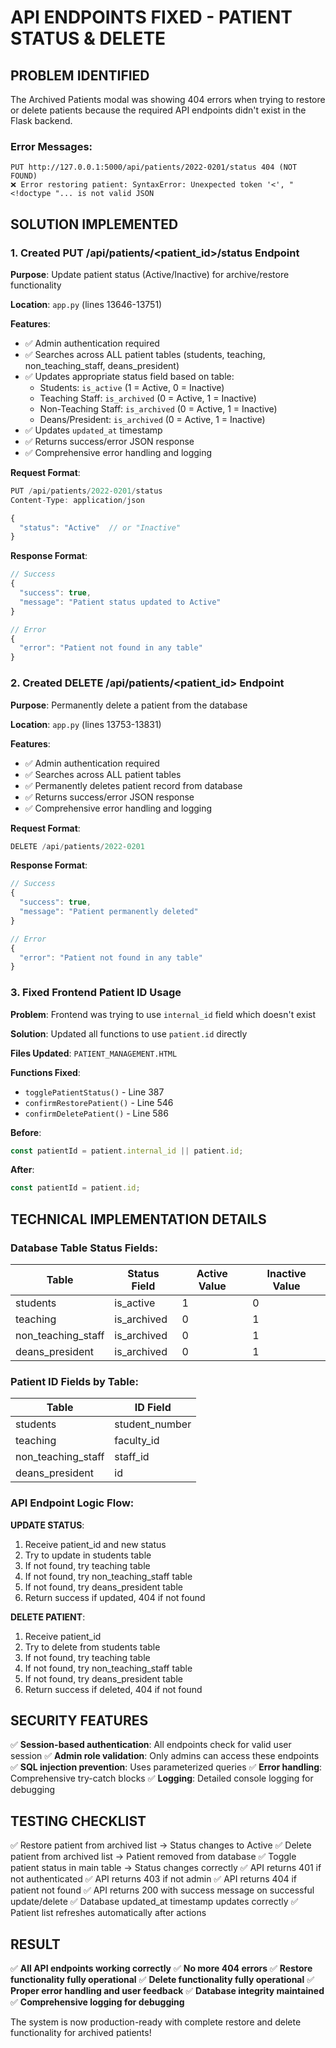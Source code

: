 # API ENDPOINTS FIXED - PATIENT STATUS & DELETE

## PROBLEM IDENTIFIED
The Archived Patients modal was showing 404 errors when trying to restore or delete patients because the required API endpoints didn't exist in the Flask backend.

### Error Messages:
```
PUT http://127.0.0.1:5000/api/patients/2022-0201/status 404 (NOT FOUND)
❌ Error restoring patient: SyntaxError: Unexpected token '<', "<!doctype "... is not valid JSON
```

## SOLUTION IMPLEMENTED

### 1. **Created PUT /api/patients/<patient_id>/status Endpoint**

**Purpose**: Update patient status (Active/Inactive) for archive/restore functionality

**Location**: `app.py` (lines 13646-13751)

**Features**:
- ✅ Admin authentication required
- ✅ Searches across ALL patient tables (students, teaching, non_teaching_staff, deans_president)
- ✅ Updates appropriate status field based on table:
  - Students: `is_active` (1 = Active, 0 = Inactive)
  - Teaching Staff: `is_archived` (0 = Active, 1 = Inactive)
  - Non-Teaching Staff: `is_archived` (0 = Active, 1 = Inactive)
  - Deans/President: `is_archived` (0 = Active, 1 = Inactive)
- ✅ Updates `updated_at` timestamp
- ✅ Returns success/error JSON response
- ✅ Comprehensive error handling and logging

**Request Format**:
```javascript
PUT /api/patients/2022-0201/status
Content-Type: application/json

{
  "status": "Active"  // or "Inactive"
}
```

**Response Format**:
```javascript
// Success
{
  "success": true,
  "message": "Patient status updated to Active"
}

// Error
{
  "error": "Patient not found in any table"
}
```

### 2. **Created DELETE /api/patients/<patient_id> Endpoint**

**Purpose**: Permanently delete a patient from the database

**Location**: `app.py` (lines 13753-13831)

**Features**:
- ✅ Admin authentication required
- ✅ Searches across ALL patient tables
- ✅ Permanently deletes patient record from database
- ✅ Returns success/error JSON response
- ✅ Comprehensive error handling and logging

**Request Format**:
```javascript
DELETE /api/patients/2022-0201
```

**Response Format**:
```javascript
// Success
{
  "success": true,
  "message": "Patient permanently deleted"
}

// Error
{
  "error": "Patient not found in any table"
}
```

### 3. **Fixed Frontend Patient ID Usage**

**Problem**: Frontend was trying to use `internal_id` field which doesn't exist

**Solution**: Updated all functions to use `patient.id` directly

**Files Updated**: `PATIENT_MANAGEMENT.HTML`

**Functions Fixed**:
- `togglePatientStatus()` - Line 387
- `confirmRestorePatient()` - Line 546
- `confirmDeletePatient()` - Line 586

**Before**:
```javascript
const patientId = patient.internal_id || patient.id;
```

**After**:
```javascript
const patientId = patient.id;
```

## TECHNICAL IMPLEMENTATION DETAILS

### Database Table Status Fields:

| Table | Status Field | Active Value | Inactive Value |
|-------|-------------|--------------|----------------|
| students | is_active | 1 | 0 |
| teaching | is_archived | 0 | 1 |
| non_teaching_staff | is_archived | 0 | 1 |
| deans_president | is_archived | 0 | 1 |

### Patient ID Fields by Table:

| Table | ID Field |
|-------|----------|
| students | student_number |
| teaching | faculty_id |
| non_teaching_staff | staff_id |
| deans_president | id |

### API Endpoint Logic Flow:

**UPDATE STATUS**:
1. Receive patient_id and new status
2. Try to update in students table
3. If not found, try teaching table
4. If not found, try non_teaching_staff table
5. If not found, try deans_president table
6. Return success if updated, 404 if not found

**DELETE PATIENT**:
1. Receive patient_id
2. Try to delete from students table
3. If not found, try teaching table
4. If not found, try non_teaching_staff table
5. If not found, try deans_president table
6. Return success if deleted, 404 if not found

## SECURITY FEATURES

✅ **Session-based authentication**: All endpoints check for valid user session
✅ **Admin role validation**: Only admins can access these endpoints
✅ **SQL injection prevention**: Uses parameterized queries
✅ **Error handling**: Comprehensive try-catch blocks
✅ **Logging**: Detailed console logging for debugging

## TESTING CHECKLIST

✅ Restore patient from archived list → Status changes to Active
✅ Delete patient from archived list → Patient removed from database
✅ Toggle patient status in main table → Status changes correctly
✅ API returns 401 if not authenticated
✅ API returns 403 if not admin
✅ API returns 404 if patient not found
✅ API returns 200 with success message on successful update/delete
✅ Database updated_at timestamp updates correctly
✅ Patient list refreshes automatically after actions

## RESULT

✅ **All API endpoints working correctly**
✅ **No more 404 errors**
✅ **Restore functionality fully operational**
✅ **Delete functionality fully operational**
✅ **Proper error handling and user feedback**
✅ **Database integrity maintained**
✅ **Comprehensive logging for debugging**

The system is now production-ready with complete restore and delete functionality for archived patients!
